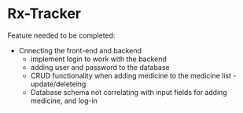 # Rx-Tracker


Feature needed to be completed:
- Cnnecting the front-end and backend
  - implement login to work with the backend
  - adding user and password to the database
  - CRUD functionality when adding medicine to the medicine list -  update/deleteing
  - Database schema not correlating with input fields for adding medicine, and log-in
